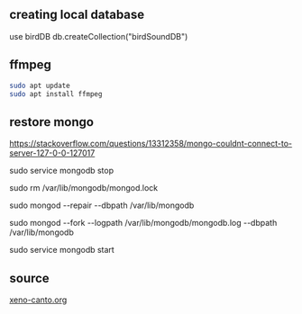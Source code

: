 ##  creating local database
use birdDB
db.createCollection("birdSoundDB")

## ffmpeg

```bash
sudo apt update
sudo apt install ffmpeg
```

## restore mongo

https://stackoverflow.com/questions/13312358/mongo-couldnt-connect-to-server-127-0-0-127017

sudo service mongodb stop 

sudo rm /var/lib/mongodb/mongod.lock 

sudo mongod --repair --dbpath /var/lib/mongodb 

sudo mongod --fork --logpath /var/lib/mongodb/mongodb.log --dbpath /var/lib/mongodb 

sudo service mongodb start

## source
[xeno-canto.org](https://xeno-canto.org/)